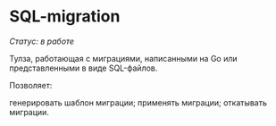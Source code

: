# SQL-migration
*Статус: в работе*

Тулза, работающая с миграциями, написанными на Go или представленными в виде SQL-файлов.

Позволяет:

генерировать шаблон миграции;
применять миграции;
откатывать миграции.
